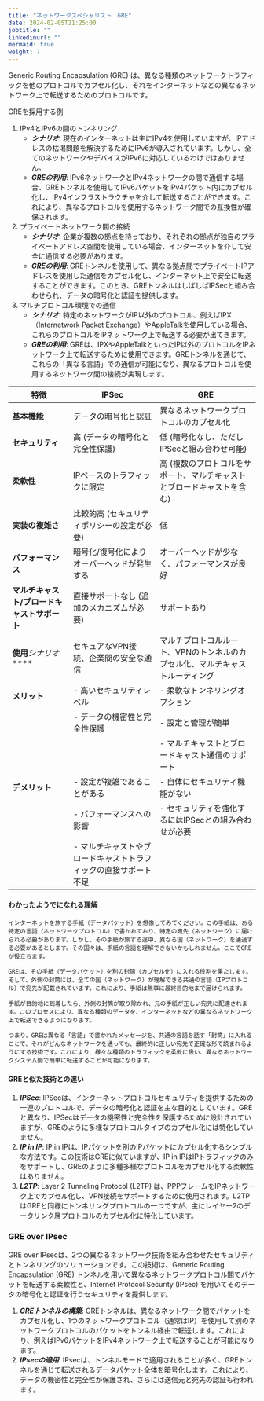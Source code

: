 ```yaml
---
title: "ネットワークスペシャリスト　GRE"
date: 2024-02-05T21:25:00
jobtitle: ""
linkedinurl: ""
mermaid: true
weight: 7
---
```


Generic Routing Encapsulation (GRE) は、異なる種類のネットワークトラフィックを他のプロトコルでカプセル化し、それをインターネットなどの異なるネットワーク上で転送するためのプロトコルです。

GREを採用する例

1. IPv4とIPv6の間のトンネリング
   - ***シナリオ***: 現在のインターネットは主にIPv4を使用していますが、IPアドレスの枯渇問題を解決するためにIPv6が導入されています。しかし、全てのネットワークやデバイスがIPv6に対応しているわけではありません。
   - ***GREの利用***: IPv6ネットワークとIPv4ネットワークの間で通信する場合、GREトンネルを使用してIPv6パケットをIPv4パケット内にカプセル化し、IPv4インフラストラクチャを介して転送することができます。これにより、異なるプロトコルを使用するネットワーク間での互換性が確保されます。
2. プライベートネットワーク間の接続
   - ***シナリオ***: 企業が複数の拠点を持っており、それぞれの拠点が独自のプライベートアドレス空間を使用している場合、インターネットを介して安全に通信する必要があります。
   - ***GREの利用***: GREトンネルを使用して、異なる拠点間でプライベートIPアドレスを使用した通信をカプセル化し、インターネット上で安全に転送することができます。このとき、GREトンネルはしばしばIPSecと組み合わせられ、データの暗号化と認証を提供します。
3. マルチプロトコル環境での通信
   - ***シナリオ***: 特定のネットワークがIP以外のプロトコル、例えばIPX（Internetwork Packet Exchange）やAppleTalkを使用している場合、これらのプロトコルをIPネットワーク上で転送する必要が出てきます。
   - ***GREの利用***: GREは、IPXやAppleTalkといったIP以外のプロトコルをIPネットワーク上で転送するために使用できます。GREトンネルを通じて、これらの「異なる言語」での通信が可能になり、異なるプロトコルを使用するネットワーク間の接続が実現します。

| 特徴                                        | IPSec                                                            | GRE                                                                           |
| ------------------------------------------- | ---------------------------------------------------------------- | ----------------------------------------------------------------------------- |
| **基本機能**                                | データの暗号化と認証                                             | 異なるネットワークプロトコルのカプセル化                                      |
| **セキュリティ**                            | 高 (データの暗号化と完全性保護)                                  | 低 (暗号化なし、ただしIPSecと組み合わせ可能)                                  |
| **柔軟性**                                  | IPベースのトラフィックに限定                                     | 高 (複数のプロトコルをサポート、マルチキャストとブロードキャストを含む)       |
| **実装の複雑さ**                            | 比較的高 (セキュリティポリシーの設定が必要)                      | 低                                                                            |
| **パフォーマンス**                          | 暗号化/復号化によりオーバーヘッドが発生する                      | オーバーヘッドが少なく、パフォーマンスが良好                                  |
| **マルチキャスト/ブロードキャストサポート** | 直接サポートなし (追加のメカニズムが必要)                        | サポートあり                                                                  |
| **使用***シナリオ*****                      | セキュアなVPN接続、企業間の安全な通信                            | マルチプロトコルルート、VPNのトンネルのカプセル化、マルチキャストルーティング |
| **メリット**                                | - 高いセキュリティレベル                                         | - 柔軟なトンネリングオプション                                                |
|                                             | - データの機密性と完全性保護                                     | - 設定と管理が簡単                                                            |
|                                             |                                                                  | - マルチキャストとブロードキャスト通信のサポート                              |
| **デメリット**                              | - 設定が複雑であることがある                                     | - 自体にセキュリティ機能がない                                                |
|                                             | - パフォーマンスへの影響                                         | - セキュリティを強化するにはIPSecとの組み合わせが必要                         |
|                                             | - マルチキャストやブロードキャストトラフィックの直接サポート不足 |                                                                               |

#### わかったようでになれる理解

```text
インターネットを旅する手紙（データパケット）を想像してみてください。この手紙は、ある特定の言語（ネットワークプロトコル）で書かれており、特定の宛先（ネットワーク）に届けられる必要があります。しかし、その手紙が旅する途中、異なる国（ネットワーク）を通過する必要があるとします。その国々は、手紙の言語を理解できないかもしれません。ここでGREが役立ちます。

GREは、その手紙（データパケット）を別の封筒（カプセル化）に入れる役割を果たします。そして、外側の封筒には、全ての国（ネットワーク）が理解できる共通の言語（IPプロトコル）で宛先が記載されています。これにより、手紙は無事に最終目的地まで届けられます。

手紙が目的地に到着したら、外側の封筒が取り除かれ、元の手紙が正しい宛先に配達されます。このプロセスにより、異なる種類のデータを、インターネットなどの異なるネットワーク上で転送できるようになります。

つまり、GREは異なる「言語」で書かれたメッセージを、共通の言語を話す「封筒」に入れることで、それがどんなネットワークを通っても、最終的に正しい宛先で正確な形で読まれるようにする技術です。これにより、様々な種類のトラフィックを柔軟に扱い、異なるネットワークシステム間で簡単に転送することが可能になります。

```

#### GREと似た技術との違い

1. ***IPSec***: IPSecは、インターネットプロトコルセキュリティを提供するための一連のプロトコルで、データの暗号化と認証を主な目的としています。GREと異なり、IPSecはデータの機密性と完全性を保護するために設計されていますが、GREのように多様なプロトコルタイプのカプセル化には特化していません。
2. ***IP in IP***: IP in IPは、IPパケットを別のIPパケットにカプセル化するシンプルな方法です。この技術はGREに似ていますが、IP in IPはIPトラフィックのみをサポートし、GREのように多種多様なプロトコルをカプセル化する柔軟性はありません。
3. ***L2TP***: Layer 2 Tunneling Protocol (L2TP) は、PPPフレームをIPネットワーク上でカプセル化し、VPN接続をサポートするために使用されます。L2TPはGREと同様にトンネリングプロトコルの一つですが、主にレイヤー2のデータリンク層プロトコルのカプセル化に特化しています。

### GRE over IPsec

GRE over IPsecは、2つの異なるネットワーク技術を組み合わせたセキュリティとトンネリングのソリューションです。この技術は、Generic Routing Encapsulation (GRE) トンネルを用いて異なるネットワークプロトコル間でパケットを転送する柔軟性と、Internet Protocol Security (IPsec) を用いてそのデータの暗号化と認証を行うセキュリティを提供します。

1. ***GREトンネルの構築***: GREトンネルは、異なるネットワーク間でパケットをカプセル化し、1つのネットワークプロトコル（通常はIP）を使用して別のネットワークプロトコルのパケットをトンネル経由で転送します。これにより、例えばIPv6パケットをIPv4ネットワーク上で転送することが可能になります。
2. ***IPsecの適用***: IPsecは、トンネルモードで適用されることが多く、GREトンネルを通じて転送されるデータパケット全体を暗号化します。これにより、データの機密性と完全性が保護され、さらには送信元と宛先の認証も行われます。
